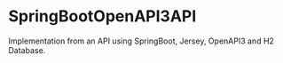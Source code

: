 # SpringBootOpenAPI3API
Implementation from an API using SpringBoot, Jersey, OpenAPI3 and H2 Database.
